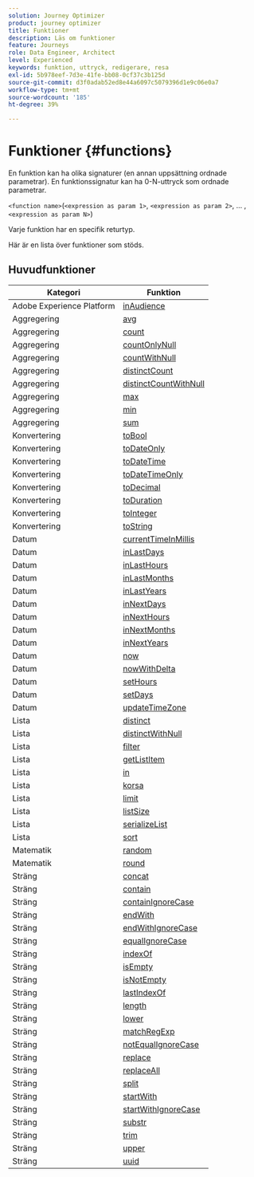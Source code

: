 ```yaml
---
solution: Journey Optimizer
product: journey optimizer
title: Funktioner
description: Läs om funktioner
feature: Journeys
role: Data Engineer, Architect
level: Experienced
keywords: funktion, uttryck, redigerare, resa
exl-id: 5b978eef-7d3e-41fe-bb08-0cf37c3b125d
source-git-commit: d3f0adab52ed8e44a6097c5079396d1e9c06e0a7
workflow-type: tm+mt
source-wordcount: '185'
ht-degree: 39%

---
```


# Funktioner {#functions}

En funktion kan ha olika signaturer (en annan uppsättning ordnade parametrar). En funktionssignatur kan ha 0-N-uttryck som ordnade parametrar.

`<function name>`(`<expression as param 1>`, `<expression as param 2>`, ... ,`<expression as param N>`)

Varje funktion har en specifik returtyp.

Här är en lista över funktioner som stöds.

## Huvudfunktioner

| Kategori | Funktion |
|-------------|-----------------------|
| Adobe Experience Platform | [inAudience](../functions/functioninaudience.md) |
| Aggregering | [avg](../functions/functionavg.md) |
| Aggregering | [count](../functions/functioncount.md) |
| Aggregering | [countOnlyNull](../functions/functioncountonlynull.md) |
| Aggregering | [countWithNull](../functions/functioncountwithnull.md) |
| Aggregering | [distinctCount](../functions/functiondistinctcount.md) |
| Aggregering | [distinctCountWithNull](../functions/functiondistinctcountwithnull.md) |
| Aggregering | [max](../functions/functionmax.md) |
| Aggregering | [min](../functions/functionmin.md) |
| Aggregering | [sum](../functions/functionsum.md) |
| Konvertering | [toBool](../functions/functiontobool.md) |
| Konvertering | [toDateOnly](../functions/functiontodateonly.md) |
| Konvertering | [toDateTime](../functions/functiontodatetime.md) |
| Konvertering | [toDateTimeOnly](../functions/functiontodatetimeonly.md) |
| Konvertering | [toDecimal](../functions/functiontodecimal.md) |
| Konvertering | [toDuration](../functions/functiontoduration.md) |
| Konvertering | [toInteger](../functions/functiontointeger.md) |
| Konvertering | [toString](../functions/functiontostring.md) |
| Datum | [currentTimeInMillis](../functions/functioncurrenttimeinmillis.md) |
| Datum | [inLastDays](../functions/functioninlastdays.md) |
| Datum | [inLastHours](../functions/functioninlasthours.md) |
| Datum | [inLastMonths](../functions/functioninlastmonths.md) |
| Datum | [inLastYears](../functions/functioninlastyears.md) |
| Datum | [inNextDays](../functions/functioninnextdays.md) |
| Datum | [inNextHours](../functions/functioninnexthours.md) |
| Datum | [inNextMonths](../functions/functioninnextmonths.md) |
| Datum | [inNextYears](../functions/functioninnextyears.md) |
| Datum | [now](../functions/functionnow.md) |
| Datum | [nowWithDelta](../functions/functionnowwithdelta.md) |
| Datum | [setHours](../functions/functionsethours.md) |
| Datum | [setDays](../functions/functionsetdays.md) |
| Datum | [updateTimeZone](../functions/functionupdatetimezone.md) |
| Lista | [distinct](../functions/functiondistinct.md) |
| Lista | [distinctWithNull](../functions/functiondistinctwithnull.md) |
| Lista | [filter](../functions/functionfilter.md) |
| Lista | [getListItem](../functions/functiongetlistitem.md) |
| Lista | [in](../functions/functionin.md) |
| Lista | [korsa](../functions/functionintersect.md) |
| Lista | [limit](../functions/functionlimit.md) |
| Lista | [listSize](../functions/functionlistsize.md) |
| Lista | [serializeList](../functions/functionserializelist.md) |
| Lista | [sort](../functions/functionsort.md) |
| Matematik | [random](../functions/functionrandom.md) |
| Matematik | [round](../functions/functionround.md) |
| Sträng | [concat](../functions/functionconcat.md) |
| Sträng | [contain](../functions/functioncontain.md) |
| Sträng | [containIgnoreCase](../functions/functioncontainwithignorecase.md) |
| Sträng | [endWith](../functions/functionendwith.md) |
| Sträng | [endWithIgnoreCase](../functions/functionendwithignorecase.md) |
| Sträng | [equalIgnoreCase](../functions/functionequalignorecase.md) |
| Sträng | [indexOf](../functions/functionindexof.md) |
| Sträng | [isEmpty](../functions/functionisempty.md) |
| Sträng | [isNotEmpty](../functions/functionisnotempty.md) |
| Sträng | [lastIndexOf](../functions/functionlastindexof.md) |
| Sträng | [length](../functions/functionlength.md) |
| Sträng | [lower](../functions/functionlower.md) |
| Sträng | [matchRegExp](../functions/functionmatchregexp.md) |
| Sträng | [notEqualIgnoreCase](../functions/functionnotequalignorecase.md) |
| Sträng | [replace](../functions/functionreplace.md) |
| Sträng | [replaceAll](../functions/functionreplaceall.md) |
| Sträng | [split](../functions/functionsplit.md) |
| Sträng | [startWith](../functions/functionstartwith.md) |
| Sträng | [startWithIgnoreCase](../functions/functionstartwithignorecase.md) |
| Sträng | [substr](../functions/functionsubstr.md) |
| Sträng | [trim](../functions/functiontrim.md) |
| Sträng | [upper](../functions/functionupper.md) |
| Sträng | [uuid](../functions/functionuuid.md) |
